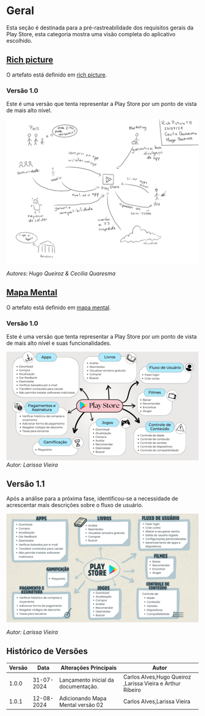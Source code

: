 # Geral

Esta seção é destinada para a pré-rastreabilidade dos requisitos gerais da Play Store, esta categoria mostra uma visão completa do aplicativo escolhido.

## [Rich picture](pre-ras.md#rich-picture)

O artefato está definido em [rich picture](../pre-ras/pre-ras.md).

### Versão 1.0
Este é uma versão que tenta representar a Play Store por um ponto de vista de mais alto nível.

![alt text](../assets/imagens/richpicture.jpeg)

*Autores: Hugo Queiroz & Cecilia Quaresma*

## [Mapa Mental](pre-ras.md#mapa-mental)

O artefato está definido em [mapa mental](../pre-ras/pre-ras.md).

### Versão 1.0
Este é uma versão que tenta representar a Play Store por um ponto de vista de mais alto nível e suas funcionalidades.

![alt text](../assets/imagens/Mapa-mental.jpeg)
*Autor: Larissa Vieira*

## Versão 1.1
Após a análise para a próxima fase, identificou-se a necessidade de acrescentar mais descrições sobre o fluxo de usuário.

![alt text](../assets/imagens/mapamental02.png)

*Autor: Larissa Vieira*


## Histórico de Versões

| Versão | Data       | Alterações Principais                             | Autor        |
|--------|------------|---------------------------------------------------|--------------|
| 1.0.0  | 31-07-2024 | Lançamento inicial da documentação.               |Carlos Alves,Hugo Queiroz ,Larissa Vieira e Arthur Ribeiro     |
| 1.0.1 | 12-08-2024 | Adicionando Mapa Mental versão 02              |Carlos Alves,Larissa Vieira     |